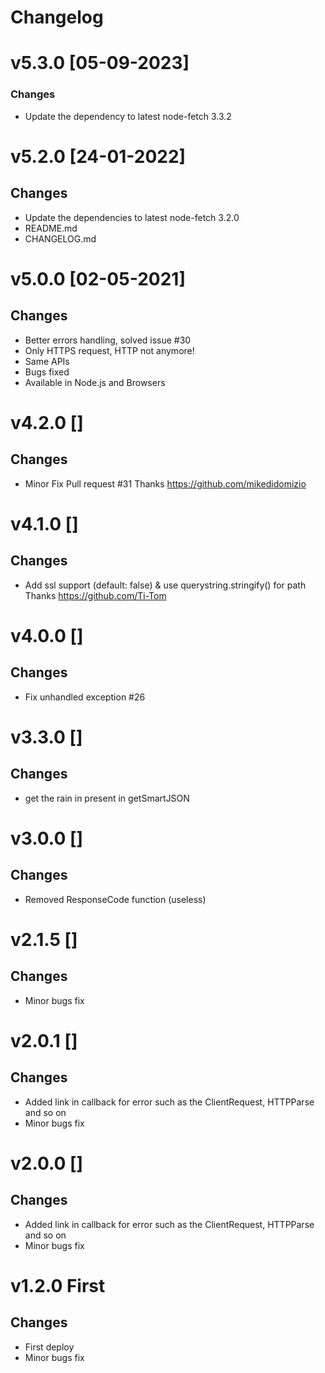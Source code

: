 # Changelog

<!-- ## Unreleased -->
<!-- Add new, unreleased items here. -->

# v5.3.0 [05-09-2023]

### Changes
  - Update the dependency to latest node-fetch 3.3.2

# v5.2.0 [24-01-2022]

## Changes
  - Update the dependencies to latest node-fetch 3.2.0
  - README.md
  - CHANGELOG.md

# v5.0.0 [02-05-2021]

## Changes
  - Better errors handling, solved issue #30
  - Only HTTPS request, HTTP not anymore!
  - Same APIs
  - Bugs fixed
  - Available in Node.js and Browsers

# v4.2.0 [] 

## Changes 
  - Minor Fix Pull request #31 Thanks https://github.com/mikedidomizio

# v4.1.0 []

## Changes
  - Add ssl support (default: false) & use querystring.stringify() for path Thanks https://github.com/Ti-Tom

# v4.0.0 []

## Changes
  - Fix unhandled exception #26

# v3.3.0 []

## Changes
  - get the rain in present in getSmartJSON

# v3.0.0 []

## Changes
  - Removed ResponseCode function (useless)

# v2.1.5 []

## Changes
  - Minor bugs fix

# v2.0.1 []

## Changes
  - Added link in callback for error such as the ClientRequest, HTTPParse and so on 
  - Minor bugs fix

# v2.0.0 []

## Changes
  - Added link in callback for error such as the ClientRequest, HTTPParse and so on 
  - Minor bugs fix

# v1.2.0 First

## Changes
  - First deploy 
  - Minor bugs fix 